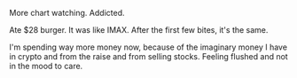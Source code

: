 More chart watching. Addicted.

Ate $28 burger. It was like IMAX. After the first few bites, it's the same.

I'm spending way more money now, because of the imaginary money I have in crypto and from the raise and from selling stocks. Feeling flushed and not in the mood to care.
